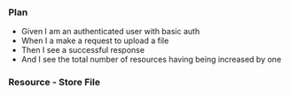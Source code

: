 ### Plan

- Given I am an authenticated user with basic auth
- When I a make a request to upload a file
- Then I see a successful response
- And I see the total number of resources having being increased by one


### Resource - Store File